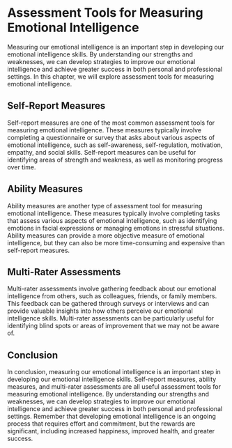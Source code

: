 Assessment Tools for Measuring Emotional Intelligence
=======================================================================================================

Measuring our emotional intelligence is an important step in developing our emotional intelligence skills. By understanding our strengths and weaknesses, we can develop strategies to improve our emotional intelligence and achieve greater success in both personal and professional settings. In this chapter, we will explore assessment tools for measuring emotional intelligence.

Self-Report Measures
--------------------

Self-report measures are one of the most common assessment tools for measuring emotional intelligence. These measures typically involve completing a questionnaire or survey that asks about various aspects of emotional intelligence, such as self-awareness, self-regulation, motivation, empathy, and social skills. Self-report measures can be useful for identifying areas of strength and weakness, as well as monitoring progress over time.

Ability Measures
----------------

Ability measures are another type of assessment tool for measuring emotional intelligence. These measures typically involve completing tasks that assess various aspects of emotional intelligence, such as identifying emotions in facial expressions or managing emotions in stressful situations. Ability measures can provide a more objective measure of emotional intelligence, but they can also be more time-consuming and expensive than self-report measures.

Multi-Rater Assessments
-----------------------

Multi-rater assessments involve gathering feedback about our emotional intelligence from others, such as colleagues, friends, or family members. This feedback can be gathered through surveys or interviews and can provide valuable insights into how others perceive our emotional intelligence skills. Multi-rater assessments can be particularly useful for identifying blind spots or areas of improvement that we may not be aware of.

Conclusion
----------

In conclusion, measuring our emotional intelligence is an important step in developing our emotional intelligence skills. Self-report measures, ability measures, and multi-rater assessments are all useful assessment tools for measuring emotional intelligence. By understanding our strengths and weaknesses, we can develop strategies to improve our emotional intelligence and achieve greater success in both personal and professional settings. Remember that developing emotional intelligence is an ongoing process that requires effort and commitment, but the rewards are significant, including increased happiness, improved health, and greater success.
